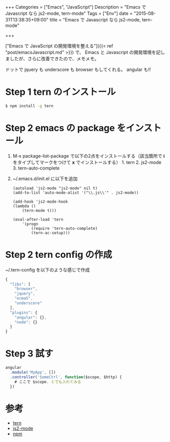 +++
Categories = ["Emacs", "JavaScript"]
Description = "Emacs で Javascript なら js2-mode, tern-mode"
Tags = ["Env"]
date = "2015-08-31T13:38:35+09:00"
title = "Emacs で Javascript なら js2-mode, tern-mode"

+++

["Emacs で JavaScript の開発環境を整える"]({{< ref "post/emacsJavascript.md" >}}) で、
Emacs と Javascript の開発環境を記しましたが、さらに改善できたので、メモメモ。

ドットで jquery も underscore も browser もしてくれる。 angular も!!


<!--more-->
# Step 1 tern のインストール

~~~bash
$ npm install -g tern
~~~

# Step 2 emacs の package をインストール

1.   M-x package-list-package で以下の2点をインストールする（該当箇所で **i** をタイプしてマークをつけて **x** でインストールする）
    1.  tern
    2.  js2-mode
    3.  tern-auto-complete

2.   ~/.emacs.d/init.el に以下を追加

        ~~~clike
        (autoload 'js2-mode "js2-mode" nil t)
        (add-to-list 'auto-mode-alist '("\\.js\\'" . js2-mode))
        
        (add-hook 'js2-mode-hook
        (lambda ()
            (tern-mode t)))

        (eval-after-load 'tern
            '(progn
                (require 'tern-auto-complete)
                (tern-ac-setup)))
        ~~~

# Step 2 tern config の作成

~/.tern-config を以下のような感じで作成

~~~javascript
{
  "libs": [
    "browser",
    "jquery",
    "ecma5",
    "underscore"
  ],
  "plugins": {
    "angular": {},
    "node": {}
  }
}
~~~

# Step 3 試す

~~~javascript
angular
  .module('MyApp', [])
  .controller('SomeCtrl', function($scope, $http) {
    # ここで $scope. とでも入れてみる
  })
~~~

# 参考

-   [tern](http://ternjs.net/doc/manual.html)
-   [js2-mode](http://code.google.com/p/js2-mode/)
-   [npm](https://npmjs.org/)
